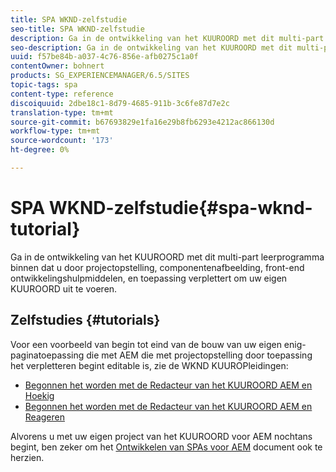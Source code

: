 ```yaml
---
title: SPA WKND-zelfstudie
seo-title: SPA WKND-zelfstudie
description: Ga in de ontwikkeling van het KUUROORD met dit multi-part leerprogramma binnen dat u door projectopstelling, componentenafbeelding, front-end ontwikkelingshulpmiddelen, en toepassing verplettert om uw eigen KUUROORD uit te voeren.
seo-description: Ga in de ontwikkeling van het KUUROORD met dit multi-part leerprogramma binnen dat u door projectopstelling, componentenafbeelding, front-end ontwikkelingshulpmiddelen, en toepassing verplettert om uw eigen KUUROORD uit te voeren.
uuid: f57be84b-a037-4c76-856e-afb0275c1a0f
contentOwner: bohnert
products: SG_EXPERIENCEMANAGER/6.5/SITES
topic-tags: spa
content-type: reference
discoiquuid: 2dbe18c1-8d79-4685-911b-3c6fe87d7e2c
translation-type: tm+mt
source-git-commit: b67693829e1fa16e29b8fb6293e4212ac866130d
workflow-type: tm+mt
source-wordcount: '173'
ht-degree: 0%

---
```



# SPA WKND-zelfstudie{#spa-wknd-tutorial}

Ga in de ontwikkeling van het KUUROORD met dit multi-part leerprogramma binnen dat u door projectopstelling, componentenafbeelding, front-end ontwikkelingshulpmiddelen, en toepassing verplettert om uw eigen KUUROORD uit te voeren.

## Zelfstudies {#tutorials}

Voor een voorbeeld van begin tot eind van de bouw van uw eigen enig-paginatoepassing die met AEM die met projectopstelling door toepassing het verpletteren begint editable is, zie de WKND KUUROPleidingen:

* [Begonnen het worden met de Redacteur van het KUUROORD AEM en Hoekig](https://docs.adobe.com/content/help/en/experience-manager-learn/spa-angular-tutorial/overview.html)
* [Begonnen het worden met de Redacteur van het KUUROORD AEM en Reageren](https://docs.adobe.com/content/help/en/experience-manager-learn/spa-react-tutorial/overview.html)

Alvorens u met uw eigen project van het KUUROORD voor AEM nochtans begint, ben zeker om het [Ontwikkelen van SPAs voor AEM](/help/sites-developing/spa-architecture.md) document ook te herzien.

